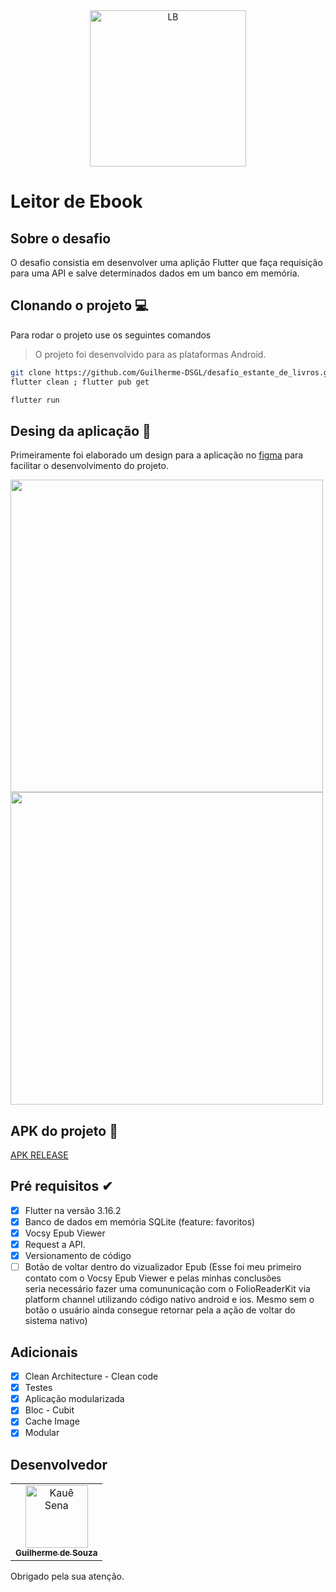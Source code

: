 <div align="center">
  <img width="250" height="250" src="https://github.com/Guilherme-DSGL/desafio_estante_de_livros/assets/72310683/9a0c53ff-3249-4db6-9cee-70682bb2b4d1" alt="LB" height="150px">
</div>

# Leitor de Ebook 

## Sobre o desafio

O desafio consistia em desenvolver uma aplição Flutter que faça requisição para uma API e salve determinados dados em um banco em memória.


## Clonando o projeto 💻

Para rodar o projeto use os seguintes comandos
> O projeto foi desenvolvido para as plataformas Android.

```bash
git clone https://github.com/Guilherme-DSGL/desafio_estante_de_livros.git
flutter clean ; flutter pub get
```
```bash
flutter run
```

## Desing da aplicação 📱

Primeiramente foi elaborado um design para a aplicação no [figma](https://www.figma.com/file/fQxjFVDhgZmeKoKMJgpgow/EP-Challenger?type=design&node-id=0%3A1&mode=design&t=WreU5H1zPKrBPPZp-1) para facilitar o desenvolvimento do projeto.

 <div >
    <img width="500" alt="" src="https://github.com/Guilherme-DSGL/desafio_estante_de_livros/assets/72310683/94350fa3-21e7-4e46-b9f0-f3397f500ccc">
    <img width="500" alt="" src="https://github.com/Guilherme-DSGL/desafio_estante_de_livros/assets/72310683/ebc5fb9d-5d4f-4d0c-90c1-a5b18ddb7acd">
  </div>

## APK do projeto 🚀

[APK RELEASE](https://github.com/Guilherme-DSGL/desafio_estante_de_livros/blob/main/apk/app-release.apk)

## Pré requisitos ✔

* [x] Flutter na versão 3.16.2
* [x] Banco de dados em memória SQLite (feature: favoritos)
* [x] Vocsy Epub Viewer 
* [x] Request a API. 
* [x] Versionamento de código
* [ ] Botão de voltar dentro do vizualizador Epub (Esse foi meu primeiro contato com o Vocsy Epub Viewer e pelas minhas conclusões  
      seria necessário fazer uma comununicação com o FolioReaderKit via platform channel utilizando código nativo android e ios.
      Mesmo sem o botão o usuário ainda consegue retornar pela a ação de voltar do sistema nativo)

## Adicionais

* [x] Clean Architecture - Clean code
* [x] Testes
* [x] Aplicação modularizada
* [x] Bloc - Cubit
* [X] Cache Image
* [X] Modular 

## Desenvolvedor

<table>
  <tr>
    <td align="center">
      <a href="https://github.com/Guilherme-DSGL">
        <img src="https://avatars.githubusercontent.com/u/72310683?s=400&u=9f0ec757e6df46288a0bff579b2648b151319db7&v=4" width="100px;" alt="Kauê Sena"/><br>
        <sub>
          <b>Guilherme de Souza</b>
        </sub>
      </a>
    </td>
  </tr>
</table>

Obrigado pela sua atenção.
